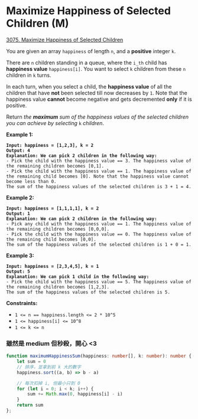 # Maximize Happiness of Selected Children (M)

[3075. Maximize Happiness of Selected Children](https://leetcode.com/problems/maximize-happiness-of-selected-children/)



You are given an array `happiness` of length `n`, and a **positive** integer `k`.

There are `n` children standing in a queue, where the `i_th` child has **happiness value** `happiness[i]`. You want to select `k` children from these `n` children in `k` turns.

In each turn, when you select a child, the **happiness value** of all the children that have **not** been selected till now decreases by `1`. Note that the happiness value **cannot** become negative and gets decremented **only** if it is positive.

Return _the **maximum** sum of the happiness values of the selected children you can achieve by selecting_ `k` _children_.

&#x20;

**Example 1:**

<pre><code><strong>Input: happiness = [1,2,3], k = 2
</strong><strong>Output: 4
</strong><strong>Explanation: We can pick 2 children in the following way:
</strong>- Pick the child with the happiness value == 3. The happiness value of the remaining children becomes [0,1].
- Pick the child with the happiness value == 1. The happiness value of the remaining child becomes [0]. Note that the happiness value cannot become less than 0.
The sum of the happiness values of the selected children is 3 + 1 = 4.
</code></pre>

**Example 2:**

<pre><code><strong>Input: happiness = [1,1,1,1], k = 2
</strong><strong>Output: 1
</strong><strong>Explanation: We can pick 2 children in the following way:
</strong>- Pick any child with the happiness value == 1. The happiness value of the remaining children becomes [0,0,0].
- Pick the child with the happiness value == 0. The happiness value of the remaining child becomes [0,0].
The sum of the happiness values of the selected children is 1 + 0 = 1.
</code></pre>

**Example 3:**

<pre><code><strong>Input: happiness = [2,3,4,5], k = 1
</strong><strong>Output: 5
</strong><strong>Explanation: We can pick 1 child in the following way:
</strong>- Pick the child with the happiness value == 5. The happiness value of the remaining children becomes [1,2,3].
The sum of the happiness values of the selected children is 5.
</code></pre>

&#x20;

**Constraints:**

* `1 <= n == happiness.length <= 2 * 10^5`
* `1 <= happiness[i] <= 10^8`
* `1 <= k <= n`



### 雖然是 medium 但秒殺，開心 <3

```typescript
function maximumHappinessSum(happiness: number[], k: number): number {
    let sum = 0
    // 排序，並拿到前 k 大的數字
    happiness.sort((a, b) => b - a)

    // 每次扣掉 i, 但最小只到 0
    for (let i = 0; i < k; i++) {
        sum += Math.max(0, happiness[i] - i)
    }
    return sum
};
```
